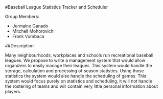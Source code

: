 #Baseball League Statistics Tracker and Scheduler

Group Members:
- Jermaine Ganado
- Mitchell Mohorovich  
- Frank Vumbaca     

##Description

Many neighbourhoods, workplaces and schools run recreational baseball leagues. We propose to write a management system that would allow organizers to easily manage their leagues. This system would handle the storage, calculation and processing of season statistics. Using those statistics the system would also handle the scheduling of games. This system would focus purely on statistics and scheduling, it will not handle the rostering of teams and will contain very little personal information about players.
